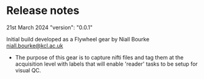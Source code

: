 # Release notes

21st March 2024
"version": "0.0.1"

Initial build developed as a Flywheel gear by Niall Bourke <niall.bourke@kcl.ac.uk>
- The purpose of this gear is to capture nifti files and tag them at the acquisition level with labels that will enable 'reader' tasks to be setup for visual QC.

